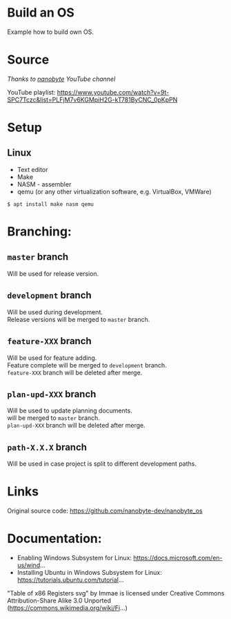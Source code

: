 # Build an OS
Example how to build own OS.


# Source
_Thanks to [nanobyte](https://www.youtube.com/@nanobyte-dev) YouTube channel_

YouTube playlist: https://www.youtube.com/watch?v=9t-SPC7Tczc&list=PLFjM7v6KGMpiH2G-kT781ByCNC_0pKpPN


# Setup
## Linux
- Text editor
- Make
- NASM - assembler
- qemu (or any other virtualization software, e.g. VirtualBox, VMWare)
```
$ apt install make nasm qemu
```


# Branching:
## `master` branch
Will be used for release version.

## `development` branch
Will be used during development.<br>
Release versions will be merged to `master` branch.

## `feature-XXX` branch
Will be used for feature adding.<br>
Feature complete will be merged to `development` branch.<br>
`feature-XXX` branch will be deleted after merge.

## `plan-upd-XXX` branch
Will be used to update planning documents.<br>
will be merged to `master` branch.<br>
`plan-upd-XXX` branch will be deleted after merge.

## `path-X.X.X` branch
Will be used in case project is split to different development paths.


# Links
Original source code: https://github.com/nanobyte-dev/nanobyte_os


# Documentation:
- Enabling Windows Subsystem for Linux: https://docs.microsoft.com/en-us/wind...
- Installing Ubuntu in Windows Subsystem for Linux: https://tutorials.ubuntu.com/tutorial...

"Table of x86 Registers svg" by Immae is licensed under Creative Commons Attribution-Share Alike 3.0 Unported (https://commons.wikimedia.org/wiki/Fi...)